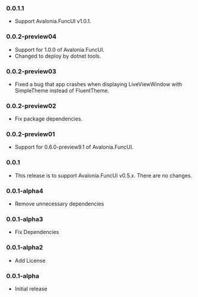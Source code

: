 ### 0.0.1.1

* Support Avalonia.FuncUI v1.0.1.

### 0.0.2-preview04

* Support for 1.0.0 of Avalonia.FuncUI.
* Changed to deploy by dotnet tools.

### 0.0.2-preview03

* Fixed a bug that app crashes when displaying LiveViewWindow with SimpleTheme instead of FluentTheme.

### 0.0.2-preview02

* Fix package dependencies.

### 0.0.2-preview01

* Support for 0.6.0-preview9.1 of Avalonia.FuncUI.

### 0.0.1

* This release is to support Avalonia.FuncUI v0.5.x. There are no changes.

### 0.0.1-alpha4

* Remove unnecessary dependencies

### 0.0.1-alpha3

* Fix Dependencies

### 0.0.1-alpha2

* Add License

### 0.0.1-alpha

* Initial release
